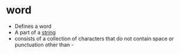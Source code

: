 # word
+ Defines a word
+ A part of a [string](string.md)
+ consists of a collection of characters that do not contain space or punctuation other than -
